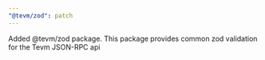 ```yaml
---
"@tevm/zod": patch
---
```


Added @tevm/zod package. This package provides common zod validation for the Tevm JSON-RPC api
